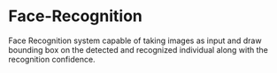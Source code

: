 # Face-Recognition
Face Recognition system capable of taking images as input and draw bounding box on the detected and recognized individual along with the recognition confidence.
